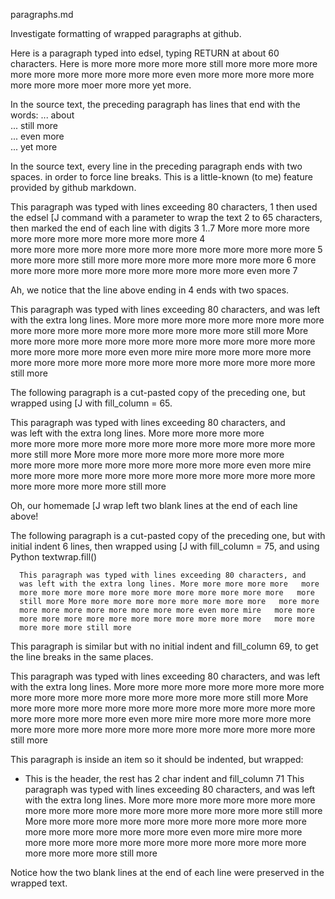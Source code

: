 
paragraphs.md

Investigate formatting of wrapped paragraphs at github.

Here is a paragraph typed into edsel, typing RETURN at about
60 characters.  Here is more more more more more still more
more more more more more more more more more more even more
more more more more more more more moer more more yet more.

In the source text, the preceding paragraph has lines that end with the words:
... about  
... still more  
... even more  
... yet more  

In the source text, every line in the preceding paragraph ends with two spaces.
in order to force line breaks.
This is a little-known (to me) feature provided by github markdown.

This paragraph was typed with lines exceeding 80 characters, 1 
then used the edsel [J command with a parameter to wrap the text 2
to 65 characters, then marked the end of each line with digits 3
1..7 More more more more more more more more more more more more 4  
more more more more more more more more more more more more more 5
more more more still more more more more more more more more 6
more more more more more more more more more more more even more 7

Ah, we notice that the line above ending in 4 ends with two spaces.

This paragraph was typed with lines exceeding 80 characters, and was left with the extra long lines.
More more more more more more more more more more more more more more more more more more more still more
More more more more more more more more more more more more more more more more more more more even more
mire more more more more more more more more more more more more more more more more more more still more

The following paragraph is a cut-pasted copy of the preceding one, but wrapped using [J with 
fill_column = 65.

This paragraph was typed with lines exceeding 80 characters, and  
was left with the extra long lines. More more more more more  
more more more more more more more more more more more more more  
more still more More more more more more more more more more  
more more more more more more more more more more even more mire  
more more more more more more more more more more more more more  
more more more more more still more 

Oh, our homemade [J wrap left two blank lines at the end of each line above!

The following paragraph is a cut-pasted copy of the preceding one, 
but with initial indent 6 lines, then wrapped using [J with fill_column = 75,
and using Python textwrap.fill() 

      This paragraph was typed with lines exceeding 80 characters, and
      was left with the extra long lines. More more more more more   more
      more more more more more more more more more more more more   more
      still more More more more more more more more more more   more more
      more more more more more more more more even more mire   more more
      more more more more more more more more more more more   more more
      more more more still more

This paragraph is similar but with no initial indent and fill_column 69,
to get the line breaks in the same places.

This paragraph was typed with lines exceeding 80 characters, and
was left with the extra long lines. More more more more more   more
more more more more more more more more more more more more   more
still more More more more more more more more more more   more more
more more more more more more more more even more mire   more more
more more more more more more more more more more more   more more
more more more still more

This paragraph is inside an item so it should be indented, 
but wrapped:

- This is the header, the rest has 2 char indent and fill_column 71
  This paragraph was typed with lines exceeding 80 characters, and
  was left with the extra long lines. More more more more more   more
  more more more more more more more more more more more more   more
  still more More more more more more more more more more   more more
  more more more more more more more more even more mire   more more
  more more more more more more more more more more more   more more
  more more more still more

Notice how the two blank lines at the end of each line were preserved
in the wrapped text.




